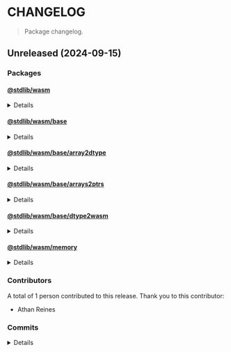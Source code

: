# CHANGELOG

> Package changelog.

<section class="release" id="unreleased">

## Unreleased (2024-09-15)

<section class="packages">

### Packages

<section class="package" id="wasm-unreleased">

#### [@stdlib/wasm](https://github.com/stdlib-js/stdlib/tree/develop/lib/node_modules/%40stdlib/wasm)

<details>

<section class="features">

##### Features

-   [`7ea0700`](https://github.com/stdlib-js/stdlib/commit/7ea0700f3f0d873e5d7d65a7f5585169d7854c83) - add `base` to namespace
-   [`cf538c1`](https://github.com/stdlib-js/stdlib/commit/cf538c16dc5717bf1865148442ca1f30f93bb258) - add namespace

</section>

<!-- /.features -->

</details>

</section>

<!-- /.package -->

<section class="package" id="wasm-base-unreleased">

#### [@stdlib/wasm/base](https://github.com/stdlib-js/stdlib/tree/develop/lib/node_modules/%40stdlib/wasm/base)

<details>

<section class="features">

##### Features

-   [`0d49560`](https://github.com/stdlib-js/stdlib/commit/0d49560dc69e5baa1e154ef5246ced6689d8fbff) - add `wasm/base` namespace

</section>

<!-- /.features -->

</details>

</section>

<!-- /.package -->

<section class="package" id="wasm-base-array2dtype-unreleased">

#### [@stdlib/wasm/base/array2dtype](https://github.com/stdlib-js/stdlib/tree/develop/lib/node_modules/%40stdlib/wasm/base/array2dtype)

<details>

<section class="features">

##### Features

-   [`e799140`](https://github.com/stdlib-js/stdlib/commit/e799140f66eee9b9bd4508c7215f49d2e58c0e78) - add `wasm/base/array2dtype`

</section>

<!-- /.features -->

<section class="bug-fixes">

##### Bug Fixes

-   [`6065197`](https://github.com/stdlib-js/stdlib/commit/6065197c84ea621bd2c0fe0028d6349275e8d044) - update package name

</section>

<!-- /.bug-fixes -->

</details>

</section>

<!-- /.package -->

<section class="package" id="wasm-base-arrays2ptrs-unreleased">

#### [@stdlib/wasm/base/arrays2ptrs](https://github.com/stdlib-js/stdlib/tree/develop/lib/node_modules/%40stdlib/wasm/base/arrays2ptrs)

<details>

<section class="features">

##### Features

-   [`be28c74`](https://github.com/stdlib-js/stdlib/commit/be28c74db2fee7929fbaa01487d615f860be645b) - add `wasm/base/arrays2ptrs`

</section>

<!-- /.features -->

</details>

</section>

<!-- /.package -->

<section class="package" id="wasm-base-dtype2wasm-unreleased">

#### [@stdlib/wasm/base/dtype2wasm](https://github.com/stdlib-js/stdlib/tree/develop/lib/node_modules/%40stdlib/wasm/base/dtype2wasm)

<details>

<section class="features">

##### Features

-   [`f57bee2`](https://github.com/stdlib-js/stdlib/commit/f57bee2b4155d60bd0f3a8f0ca5103f30d34d842) - add `wasm/base/dtype2wasm`

</section>

<!-- /.features -->

</details>

</section>

<!-- /.package -->

<section class="package" id="wasm-memory-unreleased">

#### [@stdlib/wasm/memory](https://github.com/stdlib-js/stdlib/tree/develop/lib/node_modules/%40stdlib/wasm/memory)

<details>

<section class="features">

##### Features

-   [`67ac388`](https://github.com/stdlib-js/stdlib/commit/67ac38817706780d7e842aa71482ca5e3f585572) - add `wasm/memory`

</section>

<!-- /.features -->

</details>

</section>

<!-- /.package -->

</section>

<!-- /.packages -->

<section class="contributors">

### Contributors

A total of 1 person contributed to this release. Thank you to this contributor:

-   Athan Reines

</section>

<!-- /.contributors -->

<section class="commits">

### Commits

<details>

-   [`33c18e1`](https://github.com/stdlib-js/stdlib/commit/33c18e1e7db1d1031acb9d3a5d085238d7f8c4ca) - **docs:** fix examples _(by Athan Reines)_
-   [`7ea0700`](https://github.com/stdlib-js/stdlib/commit/7ea0700f3f0d873e5d7d65a7f5585169d7854c83) - **feat:** add `base` to namespace _(by Athan Reines)_
-   [`0d49560`](https://github.com/stdlib-js/stdlib/commit/0d49560dc69e5baa1e154ef5246ced6689d8fbff) - **feat:** add `wasm/base` namespace _(by Athan Reines)_
-   [`be28c74`](https://github.com/stdlib-js/stdlib/commit/be28c74db2fee7929fbaa01487d615f860be645b) - **feat:** add `wasm/base/arrays2ptrs` _(by Athan Reines)_
-   [`6065197`](https://github.com/stdlib-js/stdlib/commit/6065197c84ea621bd2c0fe0028d6349275e8d044) - **fix:** update package name _(by Athan Reines)_
-   [`e799140`](https://github.com/stdlib-js/stdlib/commit/e799140f66eee9b9bd4508c7215f49d2e58c0e78) - **feat:** add `wasm/base/array2dtype` _(by Athan Reines)_
-   [`f57bee2`](https://github.com/stdlib-js/stdlib/commit/f57bee2b4155d60bd0f3a8f0ca5103f30d34d842) - **feat:** add `wasm/base/dtype2wasm` _(by Athan Reines)_
-   [`cf538c1`](https://github.com/stdlib-js/stdlib/commit/cf538c16dc5717bf1865148442ca1f30f93bb258) - **feat:** add namespace _(by Athan Reines)_
-   [`67ac388`](https://github.com/stdlib-js/stdlib/commit/67ac38817706780d7e842aa71482ca5e3f585572) - **feat:** add `wasm/memory` _(by Athan Reines)_

</details>

</section>

<!-- /.commits -->

</section>

<!-- /.release -->

